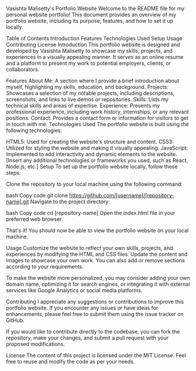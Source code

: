 Vasishta Malisetty's Portfolio Website
Welcome to the README file for my personal website portfolio! This document provides an overview of my portfolio website, including its purpose, features, and how to set it up locally.

Table of Contents
Introduction
Features
Technologies Used
Setup
Usage
Contributing
License
Introduction
This portfolio website is designed and developed by Vasishta Malisetty to showcase my skills, projects, and experiences in a visually appealing manner. It serves as an online resume and a platform to present my work to potential employers, clients, or collaborators.

Features
About Me: A section where I provide a brief introduction about myself, highlighting my skills, education, and background.
Projects: Showcases a selection of my notable projects, including descriptions, screenshots, and links to live demos or repositories.
Skills: Lists my technical skills and areas of expertise.
Experience: Presents my professional experience, including work history, internships, or any relevant positions.
Contact: Provides a contact form or information for visitors to get in touch with me.
Technologies Used
The portfolio website is built using the following technologies:

HTML5: Used for creating the website's structure and content.
CSS3: Utilized for styling the website and making it visually appealing.
JavaScript: Implemented to add interactivity and dynamic elements to the website.
[Insert any additional technologies or frameworks you used, such as React, Node.js, etc.]
Setup
To set up the portfolio website locally, follow these steps:

Clone the repository to your local machine using the following command:

bash
Copy code
git clone https://github.com/[username]/[repository-name].git
Navigate to the project directory:

bash
Copy code
cd [repository-name]
Open the index.html file in your preferred web browser.

That's it! You should now be able to view the portfolio website on your local machine.

Usage
Customize the website to reflect your own skills, projects, and experiences by modifying the HTML and CSS files. Update the content and images to showcase your own work. You can also add or remove sections according to your requirements.

To make the website more personalized, you may consider adding your own domain name, optimizing it for search engines, or integrating it with external services like Google Analytics or social media platforms.

Contributing
I appreciate any suggestions or contributions to improve this portfolio website. If you encounter any issues or have ideas for enhancements, please feel free to submit them using the issue tracker on GitHub.

If you would like to contribute directly to the codebase, you can fork the repository, make your changes, and submit a pull request with your proposed modifications.

License
The content of this project is licensed under the MIT License. Feel free to reuse and modify the code as per your needs.
